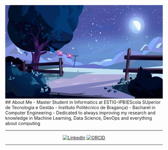 <center>
<img src="./moon.gif" width="600" height="300" />
</center>
##  About Me
- Master Student in Informatics at ESTIG-IPB(EScola SUperior de Tecnologia e Gestão - Instituto Politécnico de Bragança)
- Bacharel in Computer Engineering
- Dedicated to always improving my research and knowledge in Machine Learning, Data Science, DevOps and everything about computing

---

<p align="center">
<a href="www.linkedin.com/in/salipe"><img src="https://img.shields.io/badge/linkedin-%230077B5.svg?&style=for-the-badge&logo=linkedin&logoColor=white" alt="LinkedIn" /></a>
<a href="https://orcid.org/0009-0002-1040-4642"><img src="https://img.shields.io/badge/ORCID-A6CE39?style=for-the-badge&logo=orcid&logoColor=white" alt="ORCID" /></a>
</p>

---
